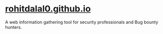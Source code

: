 # [rohitdalal0.github.io](https://rohitdalal0.github.io)
A web information gathering tool for security professionals and Bug bounty hunters.
